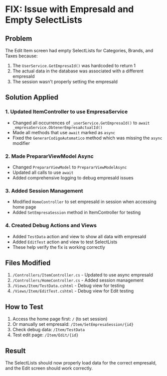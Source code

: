 # FIX: Issue with EmpresaId and Empty SelectLists

## Problem
The Edit Item screen had empty SelectLists for Categories, Brands, and Taxes because:
1. The `UserService.GetEmpresaId()` was hardcoded to return 1
2. The actual data in the database was associated with a different empresaId
3. The session wasn't properly setting the empresaId

## Solution Applied

### 1. Updated ItemController to use EmpresaService
- Changed all occurrences of `_userService.GetEmpresaId()` to `await _empresaService.ObtenerEmpresaActualId()`
- Made all methods that use `await` marked as `async`
- Fixed the `GenerarCodigoAutomatico` method which was missing the `async` modifier

### 2. Made PrepararViewModel Async
- Changed `PrepararViewModel` to `PrepararViewModelAsync`
- Updated all calls to use `await`
- Added comprehensive logging to debug empresaId issues

### 3. Added Session Management
- Modified `HomeController` to set empresaId in session when accessing home page
- Added `SetEmpresaSession` method in ItemController for testing

### 4. Created Debug Actions and Views
- Added `TestData` action and view to show all data with empresaId
- Added `EditTest` action and view to test SelectLists
- These help verify the fix is working correctly

## Files Modified
1. `/Controllers/ItemController.cs` - Updated to use async empresaId
2. `/Controllers/HomeController.cs` - Added session management
3. `/Views/Item/TestData.cshtml` - Debug view for testing
4. `/Views/Item/EditTest.cshtml` - Debug view for Edit testing

## How to Test
1. Access the home page first: `/` (to set session)
2. Or manually set empresaId: `/Item/SetEmpresaSession/{id}`
3. Check debug data: `/Item/TestData`
4. Test edit page: `/Item/Edit/{id}`

## Result
The SelectLists should now properly load data for the correct empresaId, and the Edit screen should work correctly.